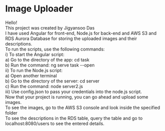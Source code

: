 # Image Uploader    
Hello!  
This project was created by Jigyansoo Das   
I have used Angular for front-end, Node.js for back-end and AWS S3 and RDS Aurora Database for storing the uploaded images and their descriptions.   
To run the scripts, use the following commands:   
  i) To start the Angular script:   
    a) Go to the directory of the app: cd task   
    b) Run the command: ng serve task --open   
  ii) To run the Node.js script:   
    a) Open another terminal   
    b) Go to the directory of the server: cd server   
    c) Run the command: node server2.js   
  iii) Use config.json to pass your credentials into the node.js script.   
Now that your project is running, you can go ahead and upload some images.   
To see the images, go to the AWS S3 console and look inside the specified folder   
To see the descriptions in the RDS table, query the table and go to localhost:8080/users to see the entered details.   

 
